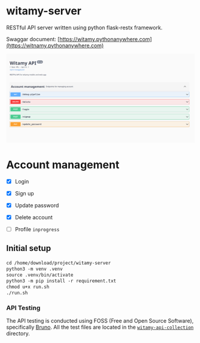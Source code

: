 # witamy-server
RESTful API server written using python flask-restx framework.

Swaggar document: [https://witamy.pythonanywhere.com](https://witnamy.pythonanywhere.com)

![swagger api](swagger-api.png)
# Account management
- [x] Login
- [x] Sign up
- [x] Update password
- [x] Delete account
- [ ] Profile `inprogress`


## Initial setup

```
cd /home/download/project/witamy-server
python3 -m venv .venv
source .venv/bin/activate
python3 -m pip install -r requirement.txt
chmod u+x run.sh
./run.sh
```

### API Testing
The API testing is conducted using FOSS (Free and Open Source Software), specifically [Bruno](https://www.usebruno.com/). All the test files are located in the [`witamy-api-collection`](/witamy-api-collection)
 directory.
